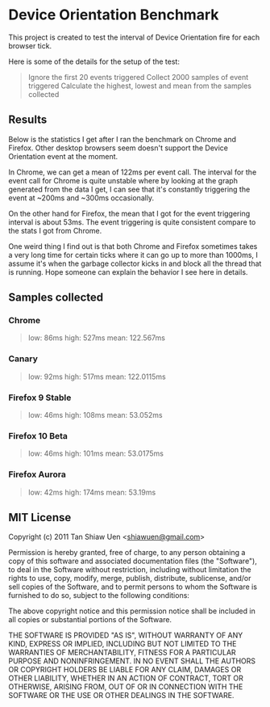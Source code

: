 # Device Orientation Benchmark

This project is created to test the interval of 
Device Orientation fire for each browser tick.

Here is some of the details for the setup of the test:
> Ignore the first 20 events triggered
> Collect 2000 samples of event triggered
> Calculate the highest, lowest and mean from the samples collected

## Results

Below is the statistics I get after I ran the benchmark
on Chrome and Firefox. Other desktop browsers seem doesn't
support the Device Orientation event at the moment.

In Chrome, we can get a mean of 122ms per event call.
The interval for the event call for Chrome is quite 
unstable where by looking at the graph generated from 
the data I get, I can see that it's constantly triggering
the event at ~200ms and ~300ms occasionally.

On the other hand for Firefox, the mean that I got for
the event triggering interval is about 53ms. The event
triggering is quite consistent compare to the stats I got
from Chrome.

One weird thing I find out is that both Chrome and Firefox
sometimes takes a very long time for certain ticks where it
can go up to more than 1000ms, I assume it's when the
garbage collector kicks in and block all the thread that is
running. Hope someone can explain the behavior I see here 
in details.

## Samples collected

### Chrome
> low: 86ms
> high: 527ms
> mean: 122.567ms

### Canary
> low: 92ms
> high: 517ms
> mean: 122.0115ms

### Firefox 9 Stable
> low: 46ms
> high: 108ms
> mean: 53.052ms

### Firefox 10 Beta
> low: 46ms
> high: 101ms
> mean: 53.0175ms

### Firefox Aurora
> low: 42ms
> high: 174ms
> mean: 53.19ms

## MIT License
Copyright (c) 2011 Tan Shiaw Uen &lt;shiawuen@gmail.com&gt;

Permission is hereby granted, free of charge, to any person obtaining
a copy of this software and associated documentation files (the
"Software"), to deal in the Software without restriction, including
without limitation the rights to use, copy, modify, merge, publish,
distribute, sublicense, and/or sell copies of the Software, and to
permit persons to whom the Software is furnished to do so, subject to
the following conditions:

The above copyright notice and this permission notice shall be
included in all copies or substantial portions of the Software.

THE SOFTWARE IS PROVIDED "AS IS", WITHOUT WARRANTY OF ANY KIND,
EXPRESS OR IMPLIED, INCLUDING BUT NOT LIMITED TO THE WARRANTIES OF
MERCHANTABILITY, FITNESS FOR A PARTICULAR PURPOSE AND
NONINFRINGEMENT. IN NO EVENT SHALL THE AUTHORS OR COPYRIGHT HOLDERS BE
LIABLE FOR ANY CLAIM, DAMAGES OR OTHER LIABILITY, WHETHER IN AN ACTION
OF CONTRACT, TORT OR OTHERWISE, ARISING FROM, OUT OF OR IN CONNECTION
WITH THE SOFTWARE OR THE USE OR OTHER DEALINGS IN THE SOFTWARE.